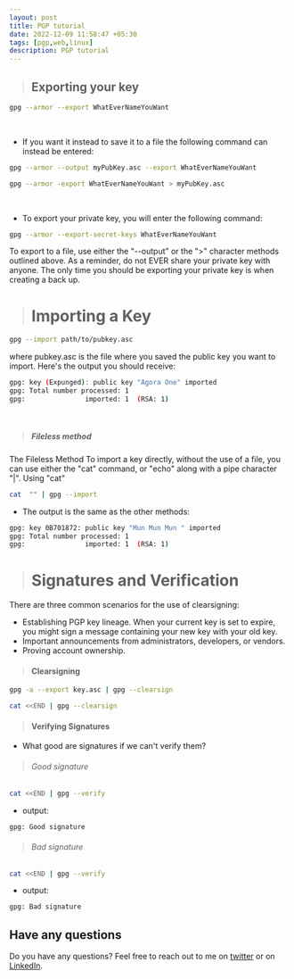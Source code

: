 ```yaml
---
layout: post
title: PGP tutorial
date: 2022-12-09 11:58:47 +05:30
tags: [pgp,web,linux]
description: PGP tutorial
---
```



 > ## Exporting your key

```bash
gpg --armor --export WhatEverNameYouWant
```
<br>

- If you want it instead to save it to a file the following command can instead be entered: 

```bash
gpg --armor --output myPubKey.asc --export WhatEverNameYouWant

gpg --armor -export WhatEverNameYouWant > myPubKey.asc
```
<br>

- To export your private key, you will enter the following command: 

```bash
gpg --armor --export-secret-keys WhatEverNameYouWant
```
To export to a file, use either the "--output" or the ">" character methods outlined above. As a reminder, do not EVER share your private key with anyone. The only time you should be exporting your private key is when creating a back up. 
<br>
> # Importing a Key

```bash
gpg --import path/to/pubkey.asc
```
where pubkey.asc is the file where you saved the public key you want to import. Here's the output you should receive:
```bash
gpg: key (Expunged): public key "Agora One" imported
gpg: Total number processed: 1
gpg:               imported: 1  (RSA: 1)
```
<br>

> #####  Fileless method

The Fileless Method To import a key directly, without the use of a file, you can use either the "cat" command, or "echo" along with a pipe character "|". 
Using "cat"

```bash
cat  "" | gpg --import
```
- The output is the same as the other methods: 

```bash
gpg: key 0B701872: public key "Mun Mun Mun " imported
gpg: Total number processed: 1
gpg:               imported: 1  (RSA: 1)
```

> # Signatures and Verification


There are three common scenarios for the use of clearsigning:

-  Establishing PGP key lineage. When your current key is set to expire, you might sign a message containing your new key with your old key.
-  Important announcements from administrators, developers, or vendors.
-  Proving account ownership.


> #### Clearsigning

```bash
gpg -a --export key.asc | gpg --clearsign
```
```bash
cat <<END | gpg --clearsign
```
> #### Verifying Signatures

- What good are signatures if we can't verify them? 

> ###### Good signature

```bash
cat <<END | gpg --verify
```
- output: 
```bash
gpg: Good signature
```

> ###### Bad signature

```bash
cat <<END | gpg --verify
```
- output: 
```bash
gpg: Bad signature
```

## Have any questions
Do you have any questions? Feel free to reach out to me on [twitter](https://twitter.com/rach1tarora) or on [LinkedIn](https://www.linkedin.com/in/rach1tarora/).